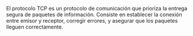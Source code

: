 El protocolo TCP es un protocolo de comunicación que prioriza la entrega segura de paquetes de información. Consiste en establecer la conexión entre emisor y receptor, corregir errores, y asegurar que los paquetes lleguen correctamente.